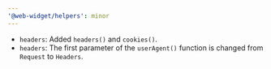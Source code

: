 ```yaml
---
'@web-widget/helpers': minor
---
```


- `headers`: Added `headers()` and `cookies()`.
- `headers`: The first parameter of the `userAgent()` function is changed from `Request` to `Headers`.
